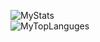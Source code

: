 ![MyStats](https://github-readme-stats.vercel.app/api?username=sarwinr&show_icons=true&theme=gruvbox)
<br>
![MyTopLanguges](https://github-readme-stats.vercel.app/api/top-langs/?username=sarwinr&langs_count=8&theme=gruvbox)
